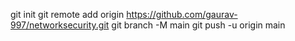 git init
git remote add origin https://github.com/gaurav-997/networksecurity.git
git branch -M main
git push -u origin main